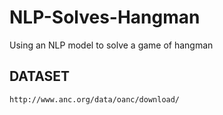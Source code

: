 # NLP-Solves-Hangman
Using an NLP model to solve a game of hangman


## DATASET
    http://www.anc.org/data/oanc/download/
